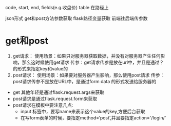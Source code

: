 code, start, end, fields(e.g.收盘价)
table 在路径上

json形式
get和post方法参数获取
flask路径变量获取 前端往后端传参数

# get和post
1. get请求：
        使用场景：如果只对服务器获取数据，并没有对服务器产生任何影响，那么这时候使用get请求
        传参：get请求传参是放在url中，并且是通过？的形式来指定key和value的
2. post请求：
        使用场景：如果要对服务器产生影响，那么使用post请求
        传参：post请求传参不是放在URL中，是通过form data 的形式发送给服务器的
* get 其他年轻是通过flask.request.args来获取
* post请求是通过flask.request.form来获取
* post请求在模板中要注意几点:
    * input 标签中，要写name来表示这个value的key,方便后台获取
    * 在写form表单的时候，要指定method=‘post’,并且要指定action='/login/'  
